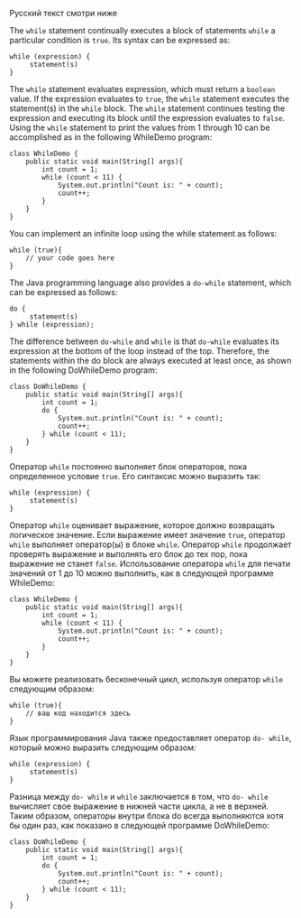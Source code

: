 Русский текст смотри ниже

The `while` statement continually executes a block of statements `while` a particular condition is `true`. Its syntax can be expressed as:

```
while (expression) {
     statement(s)
}
```

The `while` statement evaluates expression, which must return a `boolean` value. If the expression evaluates to `true`, the `while` statement executes the statement(s) in the `while` block. The `while` statement continues testing the expression and executing its block until the expression evaluates to `false`. Using the `while` statement to print the values from 1 through 10 can be accomplished as in the following WhileDemo program:

```
class WhileDemo {
    public static void main(String[] args){
        int count = 1;
        while (count < 11) {
            System.out.println("Count is: " + count);
            count++;
        }
    }
}
```

You can implement an infinite loop using the while statement as follows:

```
while (true){
    // your code goes here
}
```
The Java programming language also provides a `do-while` statement, which can be expressed as follows:

```
do {
     statement(s)
} while (expression);
```

The difference between `do-while` and `while` is that `do-while` evaluates its expression at the bottom of the loop instead of the top. Therefore, the statements within the do block are always executed at least once, as shown in the following DoWhileDemo program:

```
class DoWhileDemo {
    public static void main(String[] args){
        int count = 1;
        do {
            System.out.println("Count is: " + count);
            count++;
        } while (count < 11);
    }
}
```



Оператор `while` постоянно выполняет блок операторов, пока определенное условие `true`. Его синтаксис можно выразить так:

```
while (expression) {
     statement(s)
}
```
Оператор `while` оценивает выражение, которое должно возвращать логическое значение. Если выражение имеет значение `true`, оператор `while` выполняет оператор(ы) в блоке `while`. Оператор `while` продолжает проверять выражение и выполнять его блок до тех пор, пока выражение не станет `false`. Использование оператора `while` для печати значений от 1 до 10 можно выполнить, как в следующей программе WhileDemo:

```
class WhileDemo {
    public static void main(String[] args){
        int count = 1;
        while (count < 11) {
            System.out.println("Count is: " + count);
            count++;
        }
    }
}
```

Вы можете реализовать бесконечный цикл, используя оператор `while` следующим образом:

```
while (true){
    // ваш код находится здесь
}
```

Язык программирования Java также предоставляет оператор `do- while`, который можно выразить следующим образом:

```
while (expression) {
     statement(s)
}
```

Разница между `do- while` и `while` заключается в том, что `do- while` вычисляет свое выражение в нижней части цикла, а не в верхней. Таким образом, операторы внутри блока do всегда выполняются хотя бы один раз, как показано в следующей программе DoWhileDemo:

```
class DoWhileDemo {
    public static void main(String[] args){
        int count = 1;
        do {
            System.out.println("Count is: " + count);
            count++;
        } while (count < 11);
    }
}
```